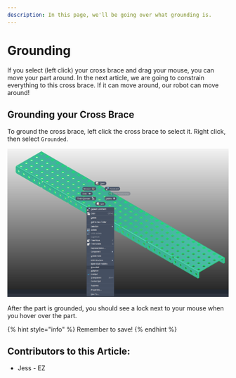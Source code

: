 ```yaml
---
description: In this page, we'll be going over what grounding is.
---
```


# Grounding

If you select (left click) your cross brace and drag your mouse, you can move your part around.  In the next article, we are going to constrain everything to this cross brace.  If it can move around, our robot can move around!&#x20;

## Grounding your Cross Brace

To ground the cross brace, left click the cross brace to select it.  Right click, then select `Grounded`.

![Right Click Menu](<../../../.gitbook/assets/image (202).png>)

After the part is grounded, you should see a lock next to your mouse when you hover over the part.&#x20;

{% hint style="info" %}
Remember to save!
{% endhint %}



## Contributors to this Article:

* Jess - EZ
